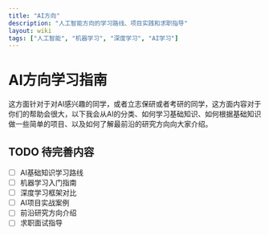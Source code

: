 ```yaml
---
title: "AI方向"
description: "人工智能方向的学习路线、项目实践和求职指导"
layout: wiki
tags: ["人工智能", "机器学习", "深度学习", "AI学习"]
---
```


# AI方向学习指南

这方面针对于对AI感兴趣的同学，或者立志保研或者考研的同学，这方面内容对于你们的帮助会很大，以下我会从AI的分类、如何学习基础知识、如何根据基础知识做一些简单的项目、以及如何了解最前沿的研究方向向大家介绍。

## TODO 待完善内容

- [ ] AI基础知识学习路线
- [ ] 机器学习入门指南
- [ ] 深度学习框架对比
- [ ] AI项目实战案例
- [ ] 前沿研究方向介绍
- [ ] 求职面试指导